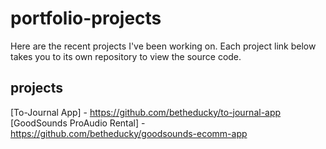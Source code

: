 # portfolio-projects
Here are the recent projects I've been working on. Each project link below takes you to its own repository to view the source code.

## projects

[To-Journal App] - https://github.com/betheducky/to-journal-app
[GoodSounds ProAudio Rental] - https://github.com/betheducky/goodsounds-ecomm-app
